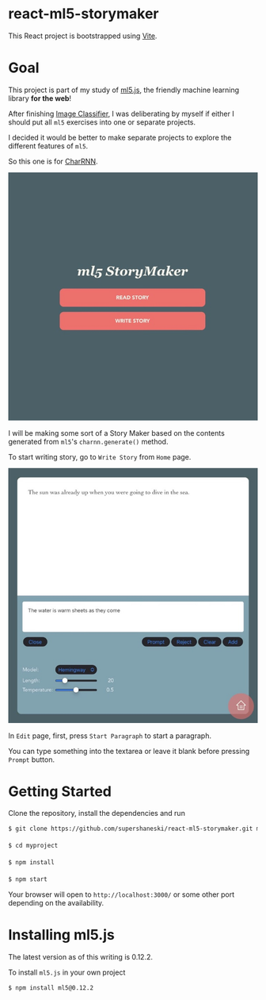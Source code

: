 react-ml5-storymaker
=======

This React project is bootstrapped using [Vite](https://vitejs.dev/guide/).

# Goal

This project is part of my study of [ml5.js](https://learn.ml5js.org), the friendly machine learning library **for the web**!

After finishing [Image Classifier](https://https://github.com/supershaneski/react-ml5-sample), I was deliberating by myself if either I should put all `ml5` exercises into one or separate projects.

I decided it would be better to make separate projects to explore the different features of `ml5`. 

So this one is for [CharRNN](https://learn.ml5js.org/#/reference/charrnn).


![Home page](public/image1.jpeg)


I will be making some sort of a Story Maker based on the contents generated from `ml5`'s `charnn.generate()` method.

To start writing story, go to `Write Story` from `Home` page.


![Edit page](public/image2.jpeg)


In `Edit` page, first, press `Start Paragraph` to start a paragraph. 

You can type something into the textarea or leave it blank before pressing `Prompt` button.



# Getting Started

Clone the repository, install the dependencies and run

```sh
$ git clone https://github.com/supershaneski/react-ml5-storymaker.git myproject

$ cd myproject

$ npm install

$ npm start
```

Your browser will open to `http://localhost:3000/` or some other port depending on the availability.


# Installing **ml5.js**

The latest version as of this writing is 0.12.2.

To install `ml5.js` in your own project

```sh
$ npm install ml5@0.12.2
```